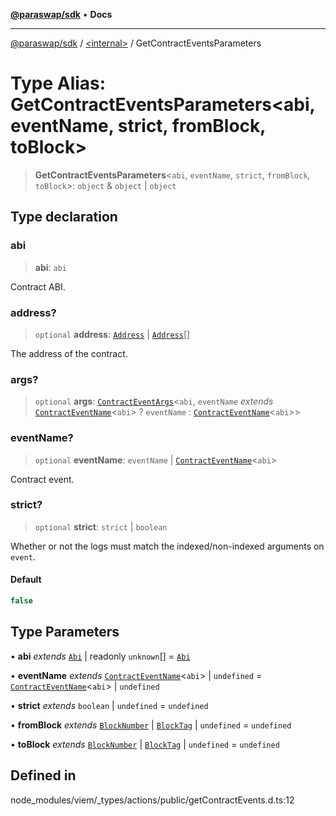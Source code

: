 [**@paraswap/sdk**](../../README.md) • **Docs**

***

[@paraswap/sdk](../../globals.md) / [\<internal\>](../README.md) / GetContractEventsParameters

# Type Alias: GetContractEventsParameters\<abi, eventName, strict, fromBlock, toBlock\>

> **GetContractEventsParameters**\<`abi`, `eventName`, `strict`, `fromBlock`, `toBlock`\>: `object` & `object` \| `object`

## Type declaration

### abi

> **abi**: `abi`

Contract ABI.

### address?

> `optional` **address**: [`Address`](Address.md) \| [`Address`](Address.md)[]

The address of the contract.

### args?

> `optional` **args**: [`ContractEventArgs`](ContractEventArgs.md)\<`abi`, `eventName` *extends* [`ContractEventName`](ContractEventName.md)\<`abi`\> ? `eventName` : [`ContractEventName`](ContractEventName.md)\<`abi`\>\>

### eventName?

> `optional` **eventName**: `eventName` \| [`ContractEventName`](ContractEventName.md)\<`abi`\>

Contract event.

### strict?

> `optional` **strict**: `strict` \| `boolean`

Whether or not the logs must match the indexed/non-indexed arguments on `event`.

#### Default

```ts
false
```

## Type Parameters

• **abi** *extends* [`Abi`](Abi.md) \| readonly `unknown`[] = [`Abi`](Abi.md)

• **eventName** *extends* [`ContractEventName`](ContractEventName.md)\<`abi`\> \| `undefined` = [`ContractEventName`](ContractEventName.md)\<`abi`\> \| `undefined`

• **strict** *extends* `boolean` \| `undefined` = `undefined`

• **fromBlock** *extends* [`BlockNumber`](BlockNumber.md) \| [`BlockTag`](BlockTag.md) \| `undefined` = `undefined`

• **toBlock** *extends* [`BlockNumber`](BlockNumber.md) \| [`BlockTag`](BlockTag.md) \| `undefined` = `undefined`

## Defined in

node\_modules/viem/\_types/actions/public/getContractEvents.d.ts:12
